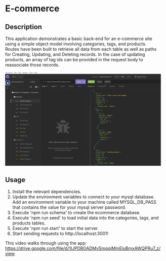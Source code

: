 # E-commerce

## Description

This application demonstrates a basic back-end for an e-commerce site using a simple object model involving categories, tags, and products. Routes have been built to retrieve all data from each table as well as paths for Creating, Updating, and Deleting records. In the case of updating products, an array of tag ids can be provided in the request body to reassociate those records.

![MySQL workbench with each CRUD route](assets/e-commerce-routes.png?raw=true)

## Usage

1. Install the relevant dependencies.
2. Update the environment variables to connect to your mysql database. Add an environment variable to your machine called MYSQL_DB_PASS that contains the value for your mysql server password.
3. Execute 'npm run schema' to create the ecommerce database.
4. Execute 'npm run seed' to load initial data into the categories, tags, and products tables.
5. Execute 'npm run start' to start the server.
6. Start sending requests to http://localhost:3001!

This video walks through using the app: https://drive.google.com/file/d/1IJPDBGADMvSmqqiMmEluBmxAWQPRu7_z/view

